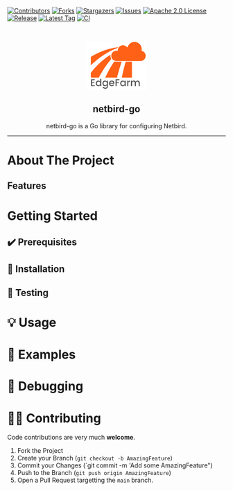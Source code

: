 [contributors-shield]: https://img.shields.io/github/contributors/edgefarm/netbird-go.svg?style=for-the-badge
[contributors-url]: https://github.com/edgefarm/netbird-go/graphs/contributors
[forks-shield]: https://img.shields.io/github/forks/edgefarm/netbird-go.svg?style=for-the-badge
[forks-url]: https://github.com/edgefarm/netbird-go/network/members
[stars-shield]: https://img.shields.io/github/stars/edgefarm/netbird-go.svg?style=for-the-badge
[stars-url]: https://github.com/edgefarm/netbird-go/stargazers
[issues-shield]: https://img.shields.io/github/issues/edgefarm/netbird-go.svg?style=for-the-badge
[issues-url]: https://github.com/edgefarm/netbird-go/issues
[license-shield]: https://img.shields.io/github/license/edgefarm/netbird-go?logo=apache2&style=for-the-badge
[license-url]: https://opensource.org/license/apache-2-0
[release-shield]:  https://img.shields.io/github/release/edgefarm/netbird-go.svg?style=for-the-badge&sort=semver
[release-url]: https://github.com/edgefarm/netbird-go/releases
[tag-shield]:  https://img.shields.io/github/tag/edgefarm/netbird-go.svg?include_prereleases&sort=semver&style=for-the-badge
[tag-url]: https://github.com/edgefarm/netbird-go/tags
[ci-shield]:  https://img.shields.io/github/actions/workflow/status/edgefarm/netbird-go/ci.yml?branch=main&style=for-the-badge
[ci-url]: https://github.com/edgefarm/netbird-go/actions/workflows/ci.yml

[![Contributors][contributors-shield]][contributors-url]
[![Forks][forks-shield]][forks-url]
[![Stargazers][stars-shield]][stars-url]
[![Issues][issues-shield]][issues-url]
[![Apache 2.0 License][license-shield]][license-url]
[![Release][release-shield]][release-url]
[![Latest Tag][tag-shield]][tag-url]
[![CI][ci-shield]][ci-url]

<!-- PROJECT LOGO -->
<br />
<p align="center">
  <a href="https://github.com/edgefarm/netbird-go">
    <img src="https://github.com/edgefarm/edgefarm/raw/beta/.images/EdgefarmLogoWithText.png" alt="Logo" height="112">
  </a>

  <h2 align="center">netbird-go</h2>

  <p align="center">
    netbird-go is a Go library for configuring Netbird.
  </p>
  <hr />
</p>

# About The Project

## Features

# Getting Started

## ✔️ Prerequisites

## 🎯 Installation

## 🧪 Testing

# 💡 Usage

# 📖 Examples

# 🐞 Debugging

# 🤝🏽 Contributing

Code contributions are very much **welcome**.

1. Fork the Project
2. Create your Branch (`git checkout -b AmazingFeature`)
3. Commit your Changes (`git commit -m 'Add some AmazingFeature")
4. Push to the Branch (`git push origin AmazingFeature`)
5. Open a Pull Request targetting the `main` branch.